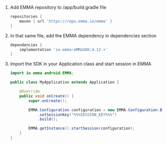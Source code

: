 1. Add EMMA repository to /app/build.gradle file

    ```groovy
    repositories {
        maven { url 'https://repo.emma.io/emma' }
    }
    ```

2. In that same file, add the EMMA dependency in dependencies section

    ```groovy
    dependencies {
        implementation 'io.emma:eMMaSDK:4.12.+'
    }
    ```

3. Import the SDK in your Application class and start session in EMMA

    ```java
    import io.emma.android.EMMA;

    public class MyApplication extends Application {

        @Override
        public void onCreate() {
            super.onCreate();

            EMMA.Configuration configuration = new EMMA.Configuration.Builder(this)
                .setSessionKey("%%%SESSION_KEY%%%")
                .build();

            EMMA.getInstance().startSession(configuration);
        }
    }
    ```
